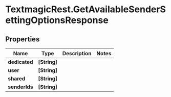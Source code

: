 # TextmagicRest.GetAvailableSenderSettingOptionsResponse

## Properties
Name | Type | Description | Notes
------------ | ------------- | ------------- | -------------
**dedicated** | **[String]** |  | 
**user** | **[String]** |  | 
**shared** | **[String]** |  | 
**senderIds** | **[String]** |  | 


